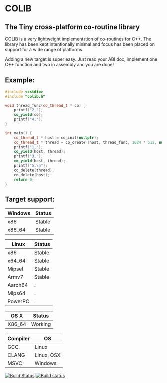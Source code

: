 # COLIB
## The Tiny cross-platform co-routine library

COLIB is a very lightweight implementation of co-routines for C++.  The library has been kept intentionally minimal and focus has been placed on support for a wide range of platforms.

Adding a new target is super easy.  Just read your ABI doc, implement one C++ function and two in assembly and you are done!

## Example:

```C++
#include <cstdio>
#include "colib.h"

void thread_func(co_thread_t * co) {
    printf("2,");
    co_yield(co);
    printf("4,");
}

int main() {
    co_thread_t * host = co_init(nullptr);
    co_thread_t * thread = co_create (host, thread_func, 1024 * 512, nullptr);
    printf("1,");
    co_yield(host, thread);
    printf("3,");
    co_yield(host, thread);
    printf("5.\n");
    co_delete(thread);
    co_delete(host);
    return 0;
}
```

## Target support:

|Windows |Status     |
|--------|-----------|
| x86    | Stable    |
| x86_64 | Stable    |

|Linux    |Status    |  
|---------|----------|
| x86     | Stable   |  
| x64_64  | Stable   |  
| Mipsel  | Stable   |  
| Armv7   | Stable   |  
| Aarch64 | .        |  
| Mips64  | .        |  
| PowerPC | .        |  

|OS X    |Status       |
|--------|-------------|
| X86_64 | Working     |

|Compiler  |OS             |
|----------|---------------|
| GCC      | Linux         |
| CLANG    | Linux, OSX    |
| MSVC     | Windows       |


[![Build Status](https://travis-ci.org/8BitPimp/colib.svg?branch=master)](https://travis-ci.org/8BitPimp/colib)
[![Build status](https://ci.appveyor.com/api/projects/status/9m5g02p9cdiktoou/branch/master?svg=true)](https://ci.appveyor.com/project/8BitPimp/colib/branch/master)
